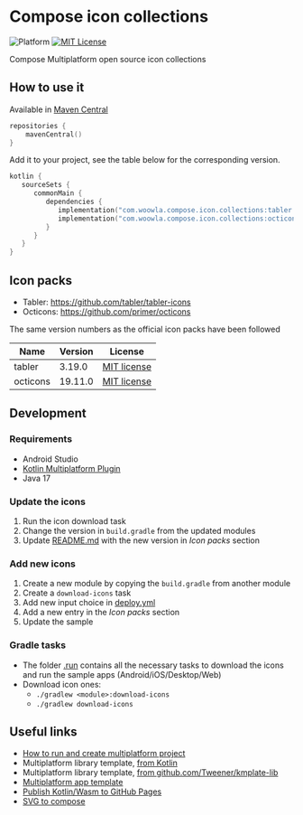 # Compose icon collections

![Platform](https://img.shields.io/badge/Platform-ComposeMultiplatform-brightgreen.svg)
[![MIT License](https://img.shields.io/badge/license-MIT-green.svg)](LICENSE)

Compose Multiplatform open source icon collections

## How to use it

Available in [Maven Central](https://central.sonatype.com/namespace/com.woowla.compose.icon.collections)

```kotlin
repositories {
    mavenCentral()
}
```

Add it to your project, see the table below for the corresponding version.

```kotlin
kotlin {
   sourceSets {
      commonMain {
         dependencies {
            implementation("com.woowla.compose.icon.collections:tabler:{version}")
            implementation("com.woowla.compose.icon.collections:octicons:{version}")
         }
      }
   }
}
```

## Icon packs

- Tabler: https://github.com/tabler/tabler-icons
- Octicons: https://github.com/primer/octicons

The same version numbers as the official icon packs have been followed

| Name     | Version | License                                                                    |
|----------|---------|----------------------------------------------------------------------------|
| tabler   | 3.19.0  | [MIT license](https://github.com/tabler/tabler-icons/blob/v3.14.0/LICENSE) |
| octicons | 19.11.0 | [MIT license](https://github.com/primer/octicons/blob/v19.11.0/LICENSE)    |

## Development

### Requirements

- Android Studio
- [Kotlin Multiplatform Plugin](https://plugins.jetbrains.com/plugin/14936-kotlin-multiplatform)
- Java 17

### Update the icons

1. Run the icon download task
2. Change the version in `build.gradle` from the updated modules
3. Update [README.md](README.md) with the new version in *Icon packs* section

### Add new icons

1. Create a new module by copying the `build.gradle` from another module
2. Create a `download-icons` task
3. Add new input choice in [deploy.yml](.github/workflows/publish.yml)
4. Add a new entry in the *Icon packs* section
5. Update the sample

### Gradle tasks

- The folder [.run](.run) contains all the necessary tasks to download the icons and run the sample apps (Android/iOS/Desktop/Web)
- Download icon ones:
  - `./gradlew <module>:download-icons`
  - `./gradlew download-icons`

## Useful links

- [How to run and create multiplatform project](https://www.jetbrains.com/help/kotlin-multiplatform-dev/compose-multiplatform-create-first-app.html)
- Multiplatform library template, [from Kotlin](https://github.com/Kotlin/multiplatform-library-template)
- Multiplatform library template, [from github.com/Tweener/kmplate-lib](https://github.com/Tweener/kmplate-lib)
- [Multiplatform app template](https://kmp.jetbrains.com/)
- [Publish Kotlin/Wasm to GitHub Pages](https://kotlinlang.org/docs/wasm-get-started.html#publish-on-github-pages)
- [SVG to compose](https://github.com/DevSrSouza/svg-to-compose)

